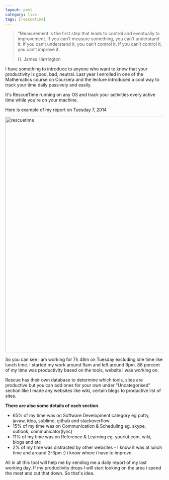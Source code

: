 ```yaml
---
layout: post
category: live
tags: [rescuetime]
---
```


<blockquote class="blockquote-reverse">
  <p>“Measurement is the first step that leads to control and eventually to improvement. If you can’t measure something, you can’t understand it. If you can’t understand it, you can’t control it. If you can’t control it, you can’t improve it.</p>
  <footer>H. James Harrington</footer>
</blockquote>

<p>I have something to introduce to anyone who want to know that your productivity is good, bad, neutral. Last year I enrolled in one of the Mathematics course on Coursera and the lecture introduced a cool way to track your time daily passively and easily.  </p>

<p>It's RescueTime running on any OS and track your activities every active time while you're on your machine.</p>

<!-- read more -->

<p>Here is example of my report on Tuesday 7, 2014</p>

<a href="http://www.flickr.com/photos/95983098@N07/12575912194/" title="rescuetime by anonymint, on Flickr"><img class="center-block img-responsive" src="http://farm4.staticflickr.com/3795/12575912194_3edd69ee89_c.jpg" width="800" height="750" alt="rescuetime"></a>

<p>So you can see i am working for 7h 48m on Tuesday excluding idle time like lunch time. I started my work around 9am and left around 6pm. 88 percent of my time was productivity based on the tools, website i was working on.</p>

<p>Rescue has their own database to determine which tools, sites are productive but you can add ones for your own under "Uncategorised" section like I made any websites like wiki, certain blogs to productive list of sites.</p>

<strong>There are also some details of each section</strong>

<ul>
	<li>65% of my time was on Software Development category eg putty, javaw, idea, sublime, github and stackoverflow </li>
	<li>15% of my time was on Communication &amp; Scheduling eg. skype, outlook, communicator(lync) </li>
	<li>11% of my time was on Reference &amp; Learning eg. yourkit.com, wiki, blogs and etc</li>
	<li>2% of my time was distracted by other websites - I know it was at lunch time and around 2-3pm :) i know where i have to improve.</li>
</ul>

 
<p>All in all this tool will help me by sending me a daily report of my last working day. If my productivity drops I will start looking on the area i spend the most and cut that down. So that's idea. </p>
